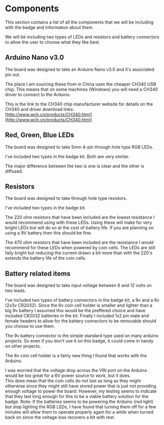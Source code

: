 # Components

This section contains a list of all the components that we will be including with
the badge and information about them.

We will be including two types of LEDs and resistors and battery connectors to allow the user to choose what they like best.

## Arduino Nano v3.0

The board was designed to take an Arduino Nano v3.0 and it's associated pin out.

The place I am sourcing these from in China uses the cheaper CH340 USB chip.
This means that on some machines (Windows) you will need a CH340 driver to connect to the Arduino.

This is the link to the CH340 chip manufacturer website for details on the CH340 and driver download links:
[http://www.wch.cn/products/CH340.html](http://www.wch.cn/products/CH340.html)

## Red, Green, Blue LEDs

The board was designed to take 5mm 4-pin through hole type RGB LEDs.

I've included two types in the badge kit.  Both are very similar.

The major difference between the two is one is clear and the other is diffused. 

## Resistors

The board was designed to take through hole type resistors.

I've included two types in the badge kit.

The 220 ohm resistors that have been included are the lowest resistance I would recommend using with these LEDs.
Using these will make for very bright LEDs but will do so at the cost of battery life.
If you are planning on using a 9V battery then this should be fine.

The 470 ohm resistors that have been included are the resistance I would recommend for these LEDs when powered by coin cells.
The LEDs are still faily bright but reducing the current drawn a bit more than with the 220's extends the battery life of the coin cells.

## Battery related items

The board was designed to take input voltage between 6 and 12 volts on two leads.

I've included two types of battery connectors in the badge kit, a 9v and a 6v (2x3v CR2032).
Since the 6v coin cell holder is smaller and lighter than a big 9v battery I assumed this would be the preffered choice and have
included CR2032 batteries in the kit.
Finally I included 1x2 pin male and female headers to allow for the battery connectors to be removable should you choose to use them.

The 9v battery connector is the simple standard type used on many arduino projects.  So even if you don't use it on this badge,
it could come in handy on other projects.

The 6v coin cell holder is a fairly new thing I found that works with the Arduino.  

I was worried that the voltage drop across the VIN port on the Arduino would be too great for a 6V power source to work, but it does.  
This does mean that the coin cells do not last as long as they might otherwise since they might still have stored power that is just 
not providing enough voltage to power the board.
However, my testing seems to indicate that they last long enough for this to be a viable battery solution for the badge.
Note: If the batteries seems to be powering the Arduino (red light) but stop lighting the RGB LEDs, I have found that turning them
off for a few minutes will allow them to operate properly again for a while when turned back on since the voltage loss recovers a bit with rest.




